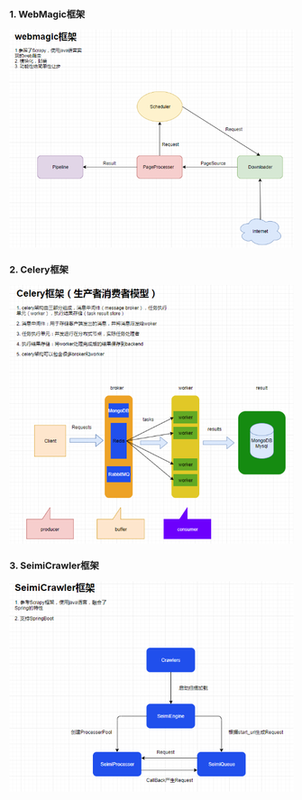 ### 1. WebMagic框架

![1540175832405](pic/1.png)

### 2. Celery框架

![1540175867313](pic/2.png)

### 3. SeimiCrawler框架

![1540175898450](pic/3.png)

